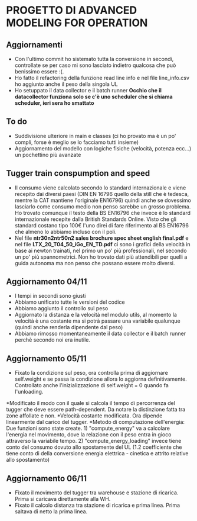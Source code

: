 # PROGETTO DI ADVANCED MODELING FOR OPERATION

## Aggiornamenti
* Con l'ultimo commit ho sistemato tutta la conversione in secondi, controllate se per caso mi sono lasciato indietro qualcosa che
può benissimo essere :(.
* Ho fatto il refactoring della funzione read line info e nel file line_info.csv ho aggiunto anche il peso della singola UL
* Ho setuppato il data collector e il batch runner **Occhio che il datacollector funziona solo se c'è uno scheduler che si chiama
scheduler, ieri sera ho smattato**


## To do
* Suddivisione ulteriore in main e classes (ci ho provato ma è un po' compli, forse è meglio se lo facciamo tutti insieme)
* Aggiornamento del modello con logiche fisiche (velocità, potenza ecc...) un pochettino più avanzate



## Tugger train conspumption and speed

* Il consumo viene calcolato secondo lo standard internazionale e viene recepito dai diversi paesi (DIN EN 16796 quello della still che è tedesca, mentre la CAT mantiene l'originale EN16796) quindi anche se dovessimo lasciarlo come consumo medio non penso sarebbe un grosso problema. Ho trovato comunque il testo della BS EN16796 che invece è lo standard internazionale recepite dalla British Standards Online. Visto che gli standard costano tipo 100€ l'uno direi di fare riferimento al BS EN16796 che almeno lo abbiamo incluso con il poli.
* Nel file **ntr30n2ntr50n2 sales brochure spec sheet english final.pdf** e nel file **LTX_20_T04_50_iGo_EN_TD.pdf** ci sono i grafici della velocità in base ai newton trainati, nel primo un po' più professionali, nel secondo un po' più spannometrici. Non ho trovato dati più attendibili per quelli a guida autonoma ma non penso che possano essere molto diversi.



## Aggiornamento 04/11
* I tempi in secondi sono giusti
* Abbiamo unificato tutte le versioni del codice
* Abbiamo aggiunto il controllo sul peso
* Aggiornato la distanza e la velocità nel modulo utils, al momento la velocità è una costante ma si potrà passare una variabile qualunque (quindi anche renderla dipendente dal peso)
* Abbiamo rimosso momentaneamente il data collector e il batch runner perchè secondo noi era inutile.

## Aggiornamento 05/11
* Fixato la condizione sul peso, ora controlla prima di aggiornare self.weight e se passa la condizione allora lo aggiorna definitivamente. Controllato anche l'inizializzazione di self.weight = 0 quando fa l'unloading.

*Modificato il modo con il quale si calcola il tempo di percorrenza del tugger che deve essere path-dependent. Da notare la distinzione fatta tra zone affollate e non. 
*Velocità costante modificata. Ora dipende linearmente dal carico del tugger. 
*Metodo di computazione dell'energia: Due funzioni sono state create. 1) "compute_energy" va a calcolare l'energia nel movimento, dove la relazione con il peso entra in gioco attraverso la variabile tempo. 2) "compute_energy_loading" invece tiene conto del consumo dovuto allo spostamente del UL (1.2 coefficiente che tiene conto di della conversione energia elettrica - cinetica e attrito relative allo spostamento)

## Aggiornamento 06/11
* Fixato il movimento del tugger tra warehouse e stazione di ricarica. Prima si caricava direttamente alla WH. 
* Fixato il calcolo distanza tra stazione di ricarica e prima linea. Prima saltava di netto la prima linea.  

